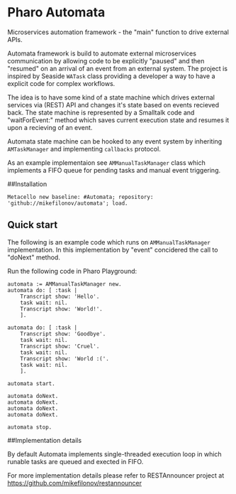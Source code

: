 # Pharo Automata
Microservices automation framework - the "main" function to drive external APIs.

Automata framework is build to automate external microservices communication by allowing code to be explicitly "paused" and then "resumed" on an arrival of an event from an external system. The project is inspired by Seaside ```WATask``` class providing a developer a way to have a explicit code for complex workflows.

The idea is to have some kind of a state machine which drives external services via (REST) API and changes it's state  based on events recieved back. The state machine is represented by a Smalltalk code and "waitForEvent:" method which saves current execution state and resumes it upon a recieving of an event.

Automata state machine can be hooked to any event system by inheriting ```AMTaskManager``` and implementing ```callbacks``` protocol.

As an example implementaion see ```AMManualTaskManager``` class which implements a FIFO queue for pending tasks and manual event triggering.

##Installation

```
Metacello new baseline: #Automata; repository: 'github://mikefilonov/automata'; load.
```

## Quick start
The following is an example code which runs on ```AMManualTaskManager``` implementation. In this implementation by "event" concidered the call to "doNext" method.

Run the following code in Pharo Playground:

```smalltalk
automata := AMManualTaskManager new.
automata do: [ :task |
	Transcript show: 'Hello'.
	task wait: nil.
	Transcript show: 'World!'.
	].

automata do: [ :task |
	Transcript show: 'Goodbye'.
	task wait: nil.
	Transcript show: 'Cruel'.
	task wait: nil.
	Transcript show: 'World :('.	
	task wait: nil.
	].

automata start.

automata doNext.
automata doNext.
automata doNext.
automata doNext.

automata stop.
```

##Implementation details


By default Automata implements single-threaded execution loop in which runable tasks are queued and exected in FIFO.

For more implementation details please refer to RESTAnnouncer project at https://github.com/mikefilonov/restannouncer
